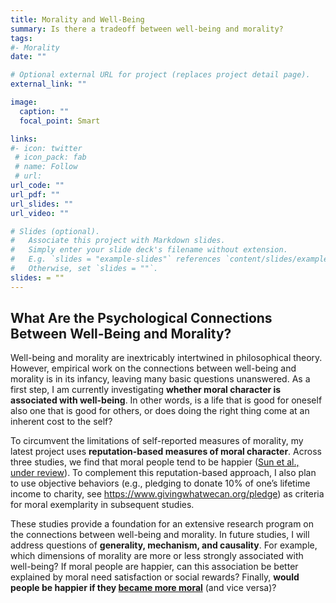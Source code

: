 ```yaml
---
title: Morality and Well-Being
summary: Is there a tradeoff between well-being and morality?
tags:
#- Morality
date: ""

# Optional external URL for project (replaces project detail page).
external_link: ""

image:
  caption: ""
  focal_point: Smart

links:
#- icon: twitter
 # icon_pack: fab
 # name: Follow
 # url: 
url_code: ""
url_pdf: ""
url_slides: ""
url_video: ""

# Slides (optional).
#   Associate this project with Markdown slides.
#   Simply enter your slide deck's filename without extension.
#   E.g. `slides = "example-slides"` references `content/slides/example-slides.md`.
#   Otherwise, set `slides = ""`.
slides: = ""
---
```


## What Are the Psychological Connections Between Well-Being and Morality?

Well-being and morality are inextricably intertwined in philosophical theory. However, empirical work on the connections between well-being and morality is in its infancy, leaving many basic questions unanswered. As a first step, I am currently investigating **whether moral character is associated with well-being**. In other words, is a life that is good for oneself also one that is good for others, or does doing the right thing come at an inherent cost to the self? 

To circumvent the limitations of self-reported measures of morality, my latest project uses **reputation-based measures of moral character**. Across three studies, we find that moral people tend to be happier ([Sun et al., under review](https://psyarxiv.com/sd8t4/)). To complement this reputation-based approach, I also plan to use objective behaviors (e.g., pledging to donate 10% of one’s lifetime income to charity, see https://www.givingwhatwecan.org/pledge) as criteria for moral exemplarity in subsequent studies.

These studies provide a foundation for an extensive research program on the connections between well-being and morality. In future studies, I will address questions of **generality, mechanism, and causality**. For example, which dimensions of morality are more or less strongly associated with well-being? If moral people are happier, can this association be better explained by moral need satisfaction or social rewards? Finally, **would people be happier if they [became more moral](https://jessiesun.me/research/moralimprovement/)** (and vice versa)?
